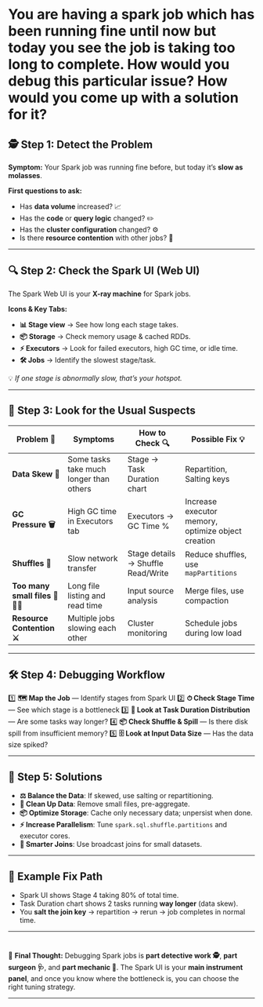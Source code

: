 # You are having a spark job which has been running fine until now but today you see the job is taking too long to complete. How would you debug this particular issue? How would you come up with a solution for it?

## 🕵️ **Step 1: Detect the Problem**

**Symptom:**
Your Spark job was running fine before, but today it’s **slow as molasses**.

**First questions to ask:**

* Has **data volume** increased? 📈
* Has the **code** or **query logic** changed? ✏️
* Has the **cluster configuration** changed? ⚙️
* Is there **resource contention** with other jobs? 🤼

---

## 🔍 **Step 2: Check the Spark UI (Web UI)**

The Spark Web UI is your **X-ray machine** for Spark jobs.

**Icons & Key Tabs:**

* **📊 Stage view** → See how long each stage takes.
* **📦 Storage** → Check memory usage & cached RDDs.
* **⚡ Executors** → Look for failed executors, high GC time, or idle time.
* **🛠 Jobs** → Identify the slowest stage/task.

💡 *If one stage is abnormally slow, that’s your hotspot.*

---

## 🧠 **Step 3: Look for the Usual Suspects**

| Problem 🛑                      | Symptoms                                | How to Check 🔍                    | Possible Fix 💡                                    |
| ------------------------------- | --------------------------------------- | ---------------------------------- | -------------------------------------------------- |
| **Data Skew 🍉**                | Some tasks take much longer than others | Stage → Task Duration chart        | Repartition, Salting keys                          |
| **GC Pressure 🗑**              | High GC time in Executors tab           | Executors → GC Time %              | Increase executor memory, optimize object creation |
| **Shuffles 💨**                 | Slow network transfer                   | Stage details → Shuffle Read/Write | Reduce shuffles, use `mapPartitions`               |
| **Too many small files 📄📄📄** | Long file listing and read time         | Input source analysis              | Merge files, use compaction                        |
| **Resource Contention ⚔️**      | Multiple jobs slowing each other        | Cluster monitoring                 | Schedule jobs during low load                      |

---

## 🛠 **Step 4: Debugging Workflow**

1️⃣ **🗺 Map the Job** — Identify stages from Spark UI
2️⃣ **⏱ Check Stage Time** — See which stage is a bottleneck
3️⃣ **📏 Look at Task Duration Distribution** — Are some tasks way longer?
4️⃣ **📦 Check Shuffle & Spill** — Is there disk spill from insufficient memory?
5️⃣ **🗄 Look at Input Data Size** — Has the data size spiked?

---

## 🚀 **Step 5: Solutions**

* **⚖ Balance the Data**: If skewed, use salting or repartitioning.
* **🧹 Clean Up Data**: Remove small files, pre-aggregate.
* **📦 Optimize Storage**: Cache only necessary data; unpersist when done.
* **⚡ Increase Parallelism**: Tune `spark.sql.shuffle.partitions` and executor cores.
* **🧠 Smarter Joins**: Use broadcast joins for small datasets.

---

## 🎯 Example Fix Path

* Spark UI shows Stage 4 taking 80% of total time.
* Task Duration chart shows 2 tasks running **way longer** (data skew).
* You **salt the join key** → repartition → rerun → job completes in normal time.

---

# 

📌 **Final Thought:**
Debugging Spark jobs is **part detective work 🕵️**, **part surgeon 🩺**, and **part mechanic 🔧**. The Spark UI is your **main instrument panel**, and once you know where the bottleneck is, you can choose the right tuning strategy.

---
